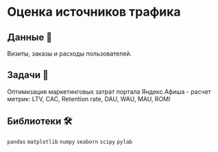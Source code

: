 
# Оценка источников трафика

## Данные 📁

Визиты, заказы и расходы пользователей.

## Задачи 📝

Оптимизация маркетинговых затрат портала Яндекс.Афиша - расчет метрик: LTV, CAC, Retention rate, DAU, WAU, MAU, ROMI

## Библиотеки 🛠️
`pandas` `matplotlib` `numpy` `seaborn` `scipy` `pylab`

